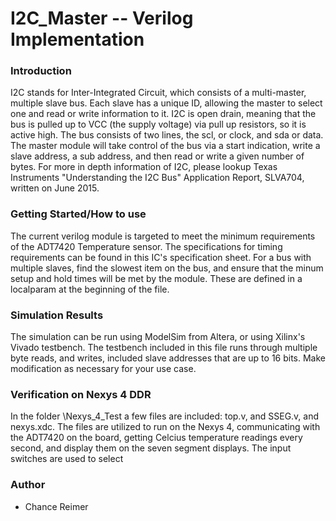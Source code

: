 # I2C_Master -- Verilog Implementation

### Introduction

I2C stands for Inter-Integrated Circuit, which consists of a multi-master, multiple slave bus. Each slave has a unique ID, allowing the master to select one and read or write information to it.
I2C is open drain, meaning that the bus is pulled up to VCC (the supply voltage) via pull up resistors, so it is active high. The bus consists of two lines, the scl, or clock, and sda or data.
The master module will take control of the bus via a start indication, write a slave address, a sub address, and then read or write a given number of bytes.
For more in depth information of I2C, please lookup Texas Instruments "Understanding the I2C Bus" Application Report, SLVA704, written on June 2015.

### Getting Started/How to use

The current verilog module is targeted to meet the minimum requirements of the ADT7420 Temperature sensor. The specifications for timing requirements can be found in this IC's specification sheet.
For a bus with multiple slaves, find the slowest item on the bus, and ensure that the minum setup and hold times will be met by the module. These are defined in a localparam at the beginning of the file.

### Simulation Results

The simulation can be run using ModelSim from Altera, or using Xilinx's Vivado testbench. The testbench included in this file runs through multiple byte reads, and writes, included slave addresses that are up to 16 bits.
Make modification as necessary for your use case.

### Verification on Nexys 4 DDR

In the folder \Nexys_4_Test a few files are included: top.v, and SSEG.v, and nexys.xdc. The files are utilized to run on the Nexys 4, communicating with the ADT7420 on the board, getting Celcius temperature readings every
second, and display them on the seven segment displays. The input switches are used to select 

### Author
* Chance Reimer